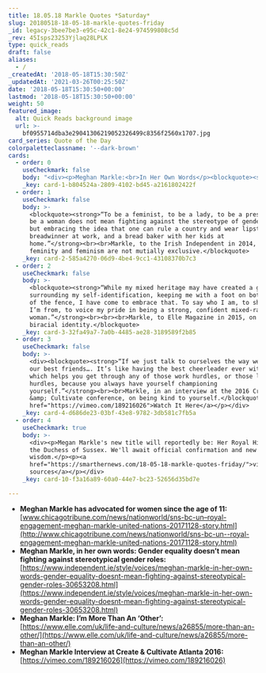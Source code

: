 ```yaml
---
title: 18.05.18 Markle Quotes *Saturday*
slug: 20180518-18-05-18-markle-quotes-friday
_id: legacy-3bee7be3-e95c-42c1-8e24-974599808c5d
_rev: 45Isps23253Yjlaq28LPLK
type: quick_reads
draft: false
aliases:
  - /
_createdAt: '2018-05-18T15:30:50Z'
_updatedAt: '2021-03-26T00:25:50Z'
date: '2018-05-18T15:30:50+00:00'
lastmod: '2018-05-18T15:30:50+00:00'
weight: 50
featured_image:
  alt: Quick Reads background image
  url: >-
    bf0955714dba3e29041306219052326499c8356f2560x1707.jpg
card_series: Quote of the Day
colorpaletteclassname: '--dark-brown'
cards:
  - order: 0
    useCheckmark: false
    body: "<div><p>Meghan Markle:<br>In Her Own Words</p><blockquote><strong>“It means that a wife is equal to her husband, a sister to her brother. Not better, not worsea\x14they are equal.”</strong><br><br>Markle, on what it meant to her when, at 11, her letter to Proctor &amp; Gamble led them to change their ad from women all over America are fighting greasy pots and pans to people all over America are fighting greasy pots and pans.</blockquote></div>"
    _key: card-1-b804524a-2809-4102-bd45-a2161802422f
  - order: 1
    useCheckmark: false
    body: >-
      <blockquote><strong>“To be a feminist, to be a lady, to be a president, to
      be a woman does not mean fighting against the stereotype of gender roles,
      but embracing the idea that one can rule a country and wear lipstick; be a
      breadwinner at work, and a bread baker with her kids at
      home.”</strong><br><br>Markle, to the Irish Independent in 2014, on why
      feminity and feminism are not mutially exclusive.</blockquote>
    _key: card-2-585a4270-06d9-4be4-9cc1-43108370b7c3
  - order: 2
    useCheckmark: false
    body: >-
      <blockquote><strong>“While my mixed heritage may have created a grey area
      surrounding my self-identification, keeping me with a foot on both sides
      of the fence, I have come to embrace that. To say who I am, to share where
      I’m from, to voice my pride in being a strong, confident mixed-race
      woman.”</strong><br><br><br>Markle, to Elle Magazine in 2015, on her
      biracial identity.</blockquote>
    _key: card-3-32fa49a7-7a0b-4485-ae28-3189589f2b85
  - order: 3
    useCheckmark: false
    body: >-
      <div><blockquote><strong>“If we just talk to ourselves the way we talk to
      our best friends…. It’s like having the best cheerleader ever with you,
      which helps you get through any of those work hurdles, or those life
      hurdles, because you always have yourself championing
      yourself.”</strong><br><br>Markle, in an interview at the 2016 Create
      &amp; Cultivate conference, on being kind to yourself.</blockquote><p><a
      href="https://vimeo.com/189216026">Watch It Here</a></p></div>
    _key: card-4-d686de23-03bf-43e8-9782-3db581c7fb5a
  - order: 4
    useCheckmark: true
    body: >-
      <div><p>Megan Markle's new title will reportedly be: Her Royal Highness
      the Duchess of Sussex. We'll await official confirmation and new words of
      wisdom.</p><p><a
      href="https://smarthernews.com/18-05-18-markle-quotes-friday/">view
      sources</a></p></div>
    _key: card-10-f3a16a89-60a0-44e7-bc23-52656d35bd7e

---
```

* **Meghan Markle has advocated for women since the age of 11:** [www.chicagotribune.com/news/nationworld/sns-bc-un–royal-engagement-meghan-markle-united-nations-20171128-story.html](http://www.chicagotribune.com/news/nationworld/sns-bc-un--royal-engagement-meghan-markle-united-nations-20171128-story.html)
* **Meghan Markle, in her own words: Gender equality doesn’t mean fighting against stereotypical gender roles:** [https://www.independent.ie/style/voices/meghan-markle-in-her-own-words-gender-equality-doesnt-mean-fighting-against-stereotypical-gender-roles-30653208.html](https://www.independent.ie/style/voices/meghan-markle-in-her-own-words-gender-equality-doesnt-mean-fighting-against-stereotypical-gender-roles-30653208.html)
* **Meghan Markle: I’m More Than An ‘Other’:** [https://www.elle.com/uk/life-and-culture/news/a26855/more-than-an-other/](https://www.elle.com/uk/life-and-culture/news/a26855/more-than-an-other/)
* **Meghan Markle Interview at Create & Cultivate Atlanta 2016:** [https://vimeo.com/189216026](https://vimeo.com/189216026)